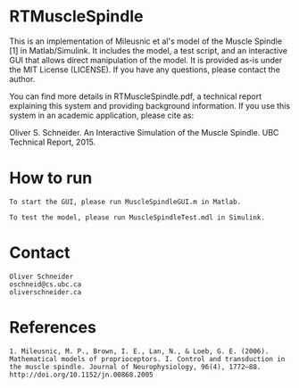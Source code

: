 # RTMuscleSpindle

This is an implementation of Mileusnic et al's model of the Muscle Spindle [1] in Matlab/Simulink.
It includes the model, a test script, and an interactive GUI that allows direct manipulation of the model.
It is provided as-is under the MIT License (LICENSE). If you have any questions, please contact the author.

You can find more details in RTMuscleSpindle.pdf, a technical report explaining this system and providing background information. If you use this system in an academic application, please cite as:

Oliver S. Schneider. An Interactive Simulation of the Muscle Spindle. UBC Technical Report, 2015.



# How to run

	To start the GUI, please run MuscleSpindleGUI.m in Matlab.

	To test the model, please run MuscleSpindleTest.mdl in Simulink.



# Contact

	Oliver Schneider
	oschneid@cs.ubc.ca
	oliverschneider.ca



# References

	1. Mileusnic, M. P., Brown, I. E., Lan, N., & Loeb, G. E. (2006). Mathematical models of proprioceptors. I. Control and transduction in the muscle spindle. Journal of Neurophysiology, 96(4), 1772–88. http://doi.org/10.1152/jn.00868.2005

